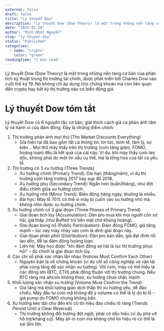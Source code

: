```yaml
---
external: false
draft: false
title: "Lý thuyết Dow"
description: "Lý thuyết Dow (Dow Theory) là một trong những nền tảng cơ bản của phân tích kỹ thuật trong thị trường tài chính"
date: "2025-02-20"
author: "Minh Nhật Nguyễn"
slug: "ly-thuyet-dow"
status: "Published"
categories:
  - name: "crypto"
    color: "green"
readingTime: "3 min read"
---
```


Lý thuyết Dow (Dow Theory) là một trong những nền tảng cơ bản của phân tích kỹ thuật trong thị trường tài chính, được phát triển bởi Charles Dow vào cuối thế kỷ 19. Nó không chỉ áp dụng cho chứng khoán mà còn liên quan đến crypto hay bất kỳ thị trường nào có biến động giá.


# Lý thuyết Dow tóm tắt


Lý thuyết Dow có 6 nguyên tắc cơ bản, giải thích cách giá cả phản ánh tâm lý và hành vi của đám đông. Đây là những điểm chính:

1. Thị trường phản ánh mọi thứ (The Market Discounts Everything)
	- Giá hiện tại đã bao gồm tất cả thông tin: tin tức, kinh tế, tâm lý, sự kiện... Mọi thứ mày thấy trên thị trường (coin tăng giảm, FOMO, hoảng loạn) đều là kết quả của cái này. Ví dụ: khi mày thấy coin lao dốc, không phải do một tin xấu cụ thể, mà là tổng hòa của tất cả yếu tố.
2. Thị trường có 3 xu hướng (Three Trends)
	- Xu hướng chính (Primary Trend): Dài hạn (tháng/năm), ví dụ thị trường coin tăng trưởng 2017 hay sụp đổ 2018.
	- Xu hướng phụ (Secondary Trend): Ngắn hơn (tuần/tháng), như đợt điều chỉnh giữa xu hướng chính.
	- Xu hướng nhỏ (Minor Trend): Biến động hàng ngày, thường là nhiễu.
	- Bài học: Mày lỗ 70% có thể vì mày bị cuốn vào xu hướng nhỏ mà không nhìn được xu hướng chính.
3. Xu hướng chính có 3 giai đoạn (Three Phases of Primary Trend)
	- Giai đoạn tích lũy (Accumulation): Dân pro mua khi mọi người còn sợ hãi, giá thấp (như Buffett trữ tiền mặt chờ khủng hoảng).
	- Giai đoạn bùng nổ (Public Participation): Đám đông FOMO, giá tăng mạnh – lúc này mày nhảy vào coin là dính giai đoạn này.
	- Giai đoạn phân phối (Distribution): Dân pro bán dần, giá đạt đỉnh rồi lao dốc, để lại đám đông hoảng loạn.
	- Liên hệ: Mày học được "khi đám đông sợ hãi là lúc thị trường phục hồi" – đó chính là giai đoạn tích lũy.
4. Các chỉ số phải xác nhận lẫn nhau (Indices Must Confirm Each Other)
	- Nguyên bản là về chứng khoán (ví dụ chỉ số công nghiệp và vận tải phải cùng tăng để xác nhận xu hướng). Với coin, mày có thể hiểu là các đồng lớn (BTC, ETH) phải đồng thuận với thị trường chung. Nếu BTC tăng mà altcoin không theo, xu hướng chưa chắc mạnh.
5. Khối lượng xác nhận xu hướng (Volume Must Confirm the Trend)
	- Giá tăng mà khối lượng giao dịch thấp thì xu hướng yếu, dễ đảo chiều. Mày đầu tư coin mà không để ý volume có thể là lý do bị lỗ – giá pump do FOMO nhưng không bền.
6. Xu hướng kéo dài cho đến khi có tín hiệu đảo chiều rõ ràng (Trends Persist Until a Clear Reversal)
	- Thị trường không đổi hướng đột ngột, phải có dấu hiệu (ví dụ phá vỡ hỗ trợ/kháng cự). Mày all-in coin mà không chờ tín hiệu rõ có thể là sai lầm lớn.

